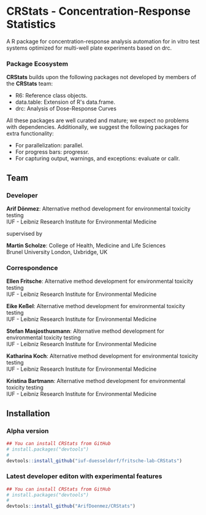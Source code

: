 # CRStats - Concentration-Response Statistics

A R package for concentration-response analysis automation for in vitro test systems optimized for multi-well plate experiments based on drc.

### Package Ecosystem

**CRStats** builds upon the following packages not developed by members of the **CRStats** team:

- R6: Reference class objects.
- data.table: Extension of R's data.frame.
- drc: Analysis of Dose-Response Curves

All these packages are well curated and mature; we expect no problems with dependencies.
Additionally, we suggest the following packages for extra functionality:

- For parallelization: parallel.
- For progress bars: progressr.
- For capturing output, warnings, and exceptions: evaluate or callr.


## Team
### Developer

**Arif Dönmez**: Alternative method development for environmental toxicity testing\
IUF - Leibniz Research Institute for Environmental Medicine

supervised by

**Martin Scholze**: College of Health, Medicine and Life Sciences\
Brunel University London, Uxbridge, UK


### Correspondence

**Ellen Fritsche**: Alternative method development for environmental toxicity testing\
IUF - Leibniz Research Institute for Environmental Medicine

**Eike Keßel**: Alternative method development for environmental toxicity testing\
IUF - Leibniz Research Institute for Environmental Medicine

**Stefan Masjosthusmann**: Alternative method development for environmental toxicity testing\
IUF - Leibniz Research Institute for Environmental Medicine

**Katharina Koch**: Alternative method development for environmental toxicity testing\
IUF - Leibniz Research Institute for Environmental Medicine

**Kristina Bartmann**: Alternative method development for environmental toxicity testing\
IUF - Leibniz Research Institute for Environmental Medicine

## Installation
### Alpha version
``` r
## You can install CRStats from GitHub
# install.packages("devtools")
#
devtools::install_github("iuf-duesseldorf/fritsche-lab-CRStats")
```
### Latest developer editon with experimental features
``` r
## You can install CRStats from GitHub
# install.packages("devtools")
#
devtools::install_github("ArifDoenmez/CRStats")
```
